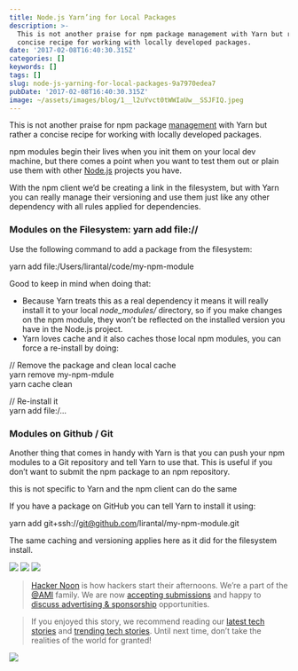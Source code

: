 ```yaml
---
title: Node.js Yarn’ing for Local Packages
description: >-
  This is not another praise for npm package management with Yarn but rather a
  concise recipe for working with locally developed packages.
date: '2017-02-08T16:40:30.315Z'
categories: []
keywords: []
tags: []
slug: node-js-yarning-for-local-packages-9a7970edea7
pubDate: '2017-02-08T16:40:30.315Z'
image: ~/assets/images/blog/1__l2uYvct0tWWIaUw__SSJFIQ.jpeg
---
```


This is not another praise for npm package [management](https://hackernoon.com/tagged/management) with Yarn but rather a concise recipe for working with locally developed packages.

npm modules begin their lives when you init them on your local dev machine, but there comes a point when you want to test them out or plain use them with other [Node.js](https://hackernoon.com/tagged/node-js) projects you have.

With the npm client we’d be creating a link in the filesystem, but with Yarn you can really manage their versioning and use them just like any other dependency with all rules applied for dependencies.

### Modules on the Filesystem: yarn add file://

Use the following command to add a package from the filesystem:

yarn add file:/Users/lirantal/code/my-npm-module

Good to keep in mind when doing that:

*   Because Yarn treats this as a real dependency it means it will really install it to your local _node\_modules/_ directory, so if you make changes on the npm module, they won’t be reflected on the installed version you have in the Node.js project.
*   Yarn loves cache and it also caches those local npm modules, you can force a re-install by doing:

// Remove the package and clean local cache  
yarn remove my-npm-mdule  
yarn cache clean

// Re-install it  
yarn add file:/...

### Modules on Github / Git

Another thing that comes in handy with Yarn is that you can push your npm modules to a Git repository and tell Yarn to use that. This is useful if you don’t want to submit the npm package to an npm repository.

this is not specific to Yarn and the npm client can do the same

If you have a package on GitHub you can tell Yarn to install it using:

yarn add git+ssh://git@github.com/lirantal/my-npm-module.git

The same caching and versioning applies here as it did for the filesystem install.

[![](https://cdn-images-1.medium.com/max/400/1*0hqOaABQ7XGPT-OYNgiUBg.png)](http://bit.ly/HackernoonFB)
[![](https://cdn-images-1.medium.com/max/400/1*Vgw1jkA6hgnvwzTsfMlnpg.png)](https://goo.gl/k7XYbx)
[![](https://cdn-images-1.medium.com/max/400/1*gKBpq1ruUi0FVK2UM_I4tQ.png)](https://goo.gl/4ofytp)

> [Hacker Noon](http://bit.ly/Hackernoon) is how hackers start their afternoons. We’re a part of the [@AMI](http://bit.ly/atAMIatAMI) family. We are now [accepting submissions](http://bit.ly/hackernoonsubmission) and happy to [discuss advertising & sponsorship](mailto:partners@amipublications.com) opportunities.

> If you enjoyed this story, we recommend reading our [latest tech stories](http://bit.ly/hackernoonlatestt) and [trending tech stories](https://hackernoon.com/trending). Until next time, don’t take the realities of the world for granted!

![](/images/blog/1__35tCjoPcvq6LbB3I6Wegqw.jpeg)